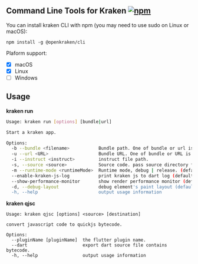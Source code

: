 ## Command Line Tools for Kraken  [![npm](https://img.shields.io/npm/v/@openkraken/cli)](https://www.npmjs.com/package/@openkraken/cli)

You can install kraken CLI with npm (you may need to use sudo on Linux or macOS):

```
npm install -g @openkraken/cli
```

Plaform support:

- [x] macOS
- [x] Linux
- [ ] Windows

## Usage

**kraken run**

```sh
Usage: kraken run [options] [bundle|url]

Start a kraken app.

Options:
  -b --bundle <filename>           Bundle path. One of bundle or url is needed, if both determined, bundle path will be used.
  -u --url <URL>                   Bundle URL. One of bundle or URL is needed, if both determined, bundle path will be used.
  -i --instruct <instruct>         instruct file path.
  -s, --source <source>            Source code. pass source directory from command line
  -m --runtime-mode <runtimeMode>  Runtime mode, debug | release. (default: "debug")
  --enable-kraken-js-log           print kraken js to dart log (default: false)
  --show-performance-monitor       show render performance monitor (default: false)
  -d, --debug-layout               debug element's paint layout (default: false)
  -h, --help                       output usage information
```

**kraken qjsc**

```
Usage: kraken qjsc [options] <source> [destination]

convert javascript code to quickjs bytecode.

Options:
  --pluginName [pluginName]  the flutter plugin name.
  --dart                     export dart source file contains bytecode.
  -h, --help                 output usage information
```